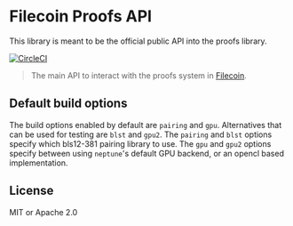 # Filecoin Proofs API

This library is meant to be the official public API into the proofs library.

[![CircleCI](https://circleci.com/gh/filecoin-project/rust-filecoin-proofs-api/tree/master.svg?style=svg)](https://circleci.com/gh/filecoin-project/rust-filecoin-proofs-api/tree/master)

> The main API to interact with the proofs system in [Filecoin](https://filecoin.io).

## Default build options

The build options enabled by default are `pairing` and `gpu`.  Alternatives that can be used for testing are `blst` and `gpu2`.  The `pairing` and `blst` options specify which bls12-381 pairing library to use.  The `gpu` and `gpu2` options specify between using `neptune`'s default GPU backend, or an opencl based implementation.

## License

MIT or Apache 2.0
